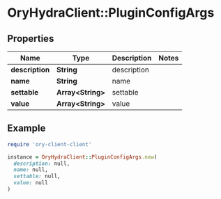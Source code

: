 # OryHydraClient::PluginConfigArgs

## Properties

| Name | Type | Description | Notes |
| ---- | ---- | ----------- | ----- |
| **description** | **String** | description |  |
| **name** | **String** | name |  |
| **settable** | **Array&lt;String&gt;** | settable |  |
| **value** | **Array&lt;String&gt;** | value |  |

## Example

```ruby
require 'ory-client-client'

instance = OryHydraClient::PluginConfigArgs.new(
  description: null,
  name: null,
  settable: null,
  value: null
)
```

